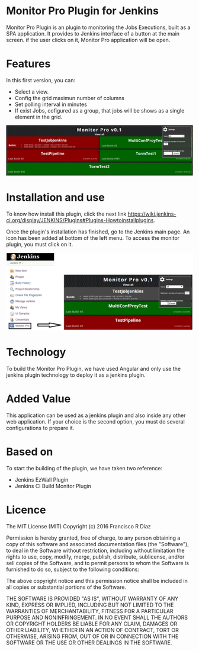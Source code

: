 # Monitor Pro Plugin for Jenkins
  Monitor Pro Plugin is an plugin to monitoring the Jobs Executions, built as a SPA application. It provides to Jenkins interface of a button at the main screen. if the user clicks on it, Monitor Pro application will be open.
    
# Features
  In this first version, you can:
  - Select a view.
  - Config the grid maximun number of columns
  - Set polling interval in minutes
  - If exist Jobs, cofigured as a group, that jobs will be shows as a single element in the grid.
  
  ![Features](doc/img2.png)
  
# Installation and use
To know how install this plugin, click the next link https://wiki.jenkins-ci.org/display/JENKINS/Plugins#Plugins-Howtoinstallplugins.

Once the plugin's installation has finished, go to the Jenkins main page. An icon has been added at bottom of the left menu. To access the monitor plugin, you must click on it.
 
  ![Monitor Pro Plugin for Jenkins](doc/img1.png)

# Technology
  To build the Monitor Pro Plugin, we have used Angular and only use the jenkins plugin technology to deploy it as a jenkins plugin.
  
# Added Value
  This application can be used as a jenkins plugin and also inside any other web application. If your choice is the second option, you must do several configurations to prepare it.
  
# Based on
To start the building of the plugin, we have taken two reference:

- Jenkins EzWall Plugin
- Jenkins CI Build Monitor Plugin

# Licence
The MIT License (MIT)
Copyright (c) 2016 Francisco R Díaz

Permission is hereby granted, free of charge, to any person obtaining a copy of this software and associated documentation files (the "Software"), to deal in the Software without restriction, including without limitation the rights to use, copy, modify, merge, publish, distribute, sublicense, and/or sell copies of the Software, and to permit persons to whom the Software is furnished to do so, subject to the following conditions:

The above copyright notice and this permission notice shall be included in all copies or substantial portions of the Software.

THE SOFTWARE IS PROVIDED "AS IS", WITHOUT WARRANTY OF ANY KIND, EXPRESS OR IMPLIED, INCLUDING BUT NOT LIMITED TO THE WARRANTIES OF MERCHANTABILITY, FITNESS FOR A PARTICULAR PURPOSE AND NONINFRINGEMENT. IN NO EVENT SHALL THE AUTHORS OR COPYRIGHT HOLDERS BE LIABLE FOR ANY CLAIM, DAMAGES OR OTHER LIABILITY, WHETHER IN AN ACTION OF CONTRACT, TORT OR OTHERWISE, ARISING FROM, OUT OF OR IN CONNECTION WITH THE SOFTWARE OR THE USE OR OTHER DEALINGS IN THE SOFTWARE.
